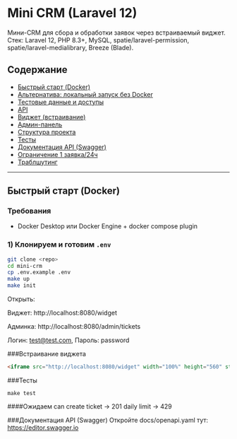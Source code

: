 # Mini CRM (Laravel 12)

Мини-CRM для сбора и обработки заявок через встраиваемый виджет.  
Стек: Laravel 12, PHP 8.3+, MySQL, spatie/laravel-permission, spatie/laravel-medialibrary, Breeze (Blade).

## Содержание
- [Быстрый старт (Docker)](#быстрый-старт-docker)
- [Альтернатива: локальный запуск без Docker](#альтернатива-локальный-запуск-без-docker)
- [Тестовые данные и доступы](#тестовые-данные-и-доступы)
- [API](#api)
- [Виджет (встраивание)](#виджет-встраивание)
- [Админ-панель](#админ-панель)
- [Структура проекта](#структура-проекта)
- [Тесты](#тесты)
- [Документация API (Swagger)](#документация-api-swagger)
- [Ограничение 1 заявка/24ч](#ограничение-1-заявка24ч)
- [Траблшутинг](#траблшутинг)

---

## Быстрый старт (Docker)

### Требования
- Docker Desktop или Docker Engine + docker compose plugin

### 1) Клонируем и готовим `.env`
```bash
git clone <repo>
cd mini-crm
cp .env.example .env
make up
make init

```
Открыть:

Виджет: http://localhost:8080/widget

Админка: http://localhost:8080/admin/tickets

Логин: test@test.com, Пароль: password

###Встраивание виджета

```html
<iframe src="http://localhost:8080/widget" width="100%" height="560" style="border:0;"></iframe>
```

###Тесты
```nashorn js
make test
```
####Ожидаем
can create ticket → 201
daily limit → 429

###Документация API (Swagger)
Откройте docs/openapi.yaml тут: https://editor.swagger.io


